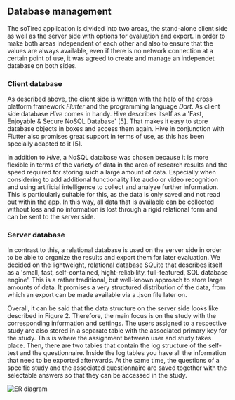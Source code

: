 ## Database management

The soTired application is divided into two areas, the stand-alone client side
as well as the server side with options for evaluation and export. In order
to make both areas independent of each other and also to ensure that the
values are always available, even if there is no network connection at a
certain point of use, it was agreed to create and manage an independet
database on both sides.

### Client database

As described above, the client side is written with the help of the cross
platform framework *Flutter* and the programming language *Dart*. As client
side database *Hive* comes in handy. Hive describes itself as a 'Fast,
Enjoyable & Secure NoSQL Database' [5]. That makes it easy to store database
objects in boxes and access them again. Hive in conjunction with Flutter also
promises great support in terms of use, as this has been specially adapted to
it [5]. 

In addition to *Hive*, a NoSQL database was chosen because it is more flexible
in terms of the variety of data in the area of research results and the speed
required for storing such a large amount of data. Especially when considering
to add additional functionality like audio or video recognition and using
artificial intelligence to collect and analyze further information. This is
particularly suitable for this, as the data is only saved and not read out
within the app. In this way, all data that is available can be collected
without loss and no information is lost through a rigid relational form and
can be sent to the server side.

### Server database

In contrast to this, a relational database is used on the server side in order
to be able to organize the results and export them for later evaluation. We
decided on the lightweight, relational database SQLite that describes itself
as a 'small, fast, self-contained, hight-reliability, full-featured, SQL
database engine'. This is a rather traditional, but well-known approach to
store large amounts of data. It promises a very structured distribution of
the data, from which an export can be made available via a .json file later
on. 

Overall, it can be said that the data structure on the server side looks like
described in Figure 2. Therefore, the main focus is on the study with the
corresponding information and settings. The users assigned to a respective
study are also stored in a separate table with the associated primary key for
the study. This is where the assignment between user and study takes place.
Then, there are two tables that contain the log structure of the self-test and
the questionnaire. Inside the log tables you have all the information that
need to be exported afterwards. At the same time, the questions of a specific
study and the associated questionnaire are saved together with the selectable
answers so that they can be accessed in the study.

![ER diagram](../diagrams/database/ER_diragramm.drawio.png "er-diagram")

